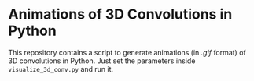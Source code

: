 # Animations of 3D Convolutions in Python

This repository contains a script to generate animations (in *.gif* format) of 3D convolutions in Python. Just set the parameters inside `visualize_3d_conv.py` and run it.
